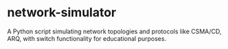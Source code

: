 # network-simulator
 A Python script simulating network topologies and protocols like CSMA/CD, ARQ, with switch functionality for educational purposes.
